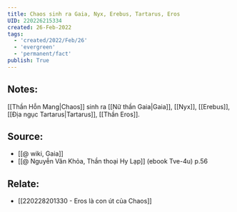 ```yaml
---
title: Chaos sinh ra Gaia, Nyx, Erebus, Tartarus, Eros
UID: 220226215334
created: 26-Feb-2022
tags:
  - 'created/2022/Feb/26'
  - 'evergreen'
  - 'permanent/fact'
publish: True
---
```

## Notes:
[[Thần Hỗn Mang|Chaos]] sinh ra [[Nữ thần Gaia|Gaia]], [[Nyx]], [[Erebus]], [[Địa ngục Tartarus|Tartarus]], [[Thần Eros]].

## Source:
- [[@ wiki, Gaia]]
- [[@ Nguyễn Văn Khỏa, Thần thoại Hy Lạp]] (ebook Tve-4u) p.56

## Relate:
- [[220228201330 - Eros là con út của Chaos]]


